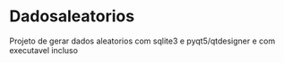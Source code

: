 # Dadosaleatorios
Projeto de gerar dados aleatorios com sqlite3 e pyqt5/qtdesigner
e com executavel incluso
